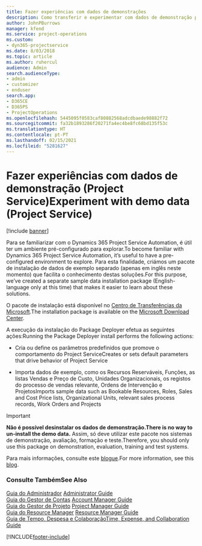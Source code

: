 ```yaml
---
title: Fazer experiências com dados de demonstrações
description: Como transferir e experimentar com dados de demonstração para o Project Service Automation.
author: JohnPBurrows
manager: kfend
ms.service: project-operations
ms.custom:
- dyn365-projectservice
ms.date: 8/03/2018
ms.topic: article
ms.author: ruhercul
audience: Admin
search.audienceType:
- admin
- customizer
- enduser
search.app:
- D365CE
- D365PS
- ProjectOperations
ms.openlocfilehash: 5445095f0583caf80882568adcdbaede98882f72
ms.sourcegitcommit: fa32b1893286f20271fa4ec4be8fc68bd135f53c
ms.translationtype: HT
ms.contentlocale: pt-PT
ms.lasthandoff: 02/15/2021
ms.locfileid: "5281627"
---
```

# <a name="experiment-with-demo-data-project-service"></a><span data-ttu-id="0e21f-103">Fazer experiências com dados de demonstração (Project Service)</span><span class="sxs-lookup"><span data-stu-id="0e21f-103">Experiment with demo data (Project Service)</span></span>

[!include [banner](../includes/psa-now-project-operations.md)]

<span data-ttu-id="0e21f-104">Para se familiarizar com o Dynamics 365 Project Service Automation, é útil ter um ambiente pré-configurado para explorar.</span><span class="sxs-lookup"><span data-stu-id="0e21f-104">To become familiar with Dynamics 365 Project Service Automation, it’s useful to have a pre-configured environment to explore.</span></span> <span data-ttu-id="0e21f-105">Para esta finalidade, criámos um pacote de instalação de dados de exemplo separado (apenas em inglês neste momento) que facilita o conhecimento destas soluções.</span><span class="sxs-lookup"><span data-stu-id="0e21f-105">For this purpose, we’ve created a separate sample data installation package (English-language only at this time) that makes it easier to learn about these solutions.</span></span> 

<span data-ttu-id="0e21f-106">O pacote de instalação está disponível no [Centro de Transferências da Microsoft](https://go.microsoft.com/fwlink/?linkid=859966).</span><span class="sxs-lookup"><span data-stu-id="0e21f-106">The installation package is available on the [Microsoft Download Center](https://go.microsoft.com/fwlink/?linkid=859966).</span></span>  

<span data-ttu-id="0e21f-107">A execução da instalação do Package Deployer efetua as seguintes ações:</span><span class="sxs-lookup"><span data-stu-id="0e21f-107">Running the Package Deployer install performs the following actions:</span></span> 
  
-   <span data-ttu-id="0e21f-108">Cria ou define os parâmetros predefinidos que promove o comportamento do Project Service</span><span class="sxs-lookup"><span data-stu-id="0e21f-108">Creates or sets default parameters that drive behavior of Project Service</span></span>  
  
-   <span data-ttu-id="0e21f-109">Importa dados de exemplo, como os Recursos Reserváveis, Funções, as listas Vendas e Preço de Custo, Unidades Organizacionais, os registos do processo de vendas relevante, Ordens de Intervenção e Projetos</span><span class="sxs-lookup"><span data-stu-id="0e21f-109">Imports sample data such as Bookable Resources, Roles, Sales and Cost Price lists, Organizational Units, relevant sales process records, Work Orders and Projects</span></span>    
  
> [!IMPORTANT]
> <span data-ttu-id="0e21f-110">**Não é possível desinstalar os dados de demonstração.**</span><span class="sxs-lookup"><span data-stu-id="0e21f-110">**There is no way to un-install the demo data.**</span></span> <span data-ttu-id="0e21f-111">Assim, só deve utilizar este pacote nos sistemas de demonstração, avaliação, formação e teste.</span><span class="sxs-lookup"><span data-stu-id="0e21f-111">Therefore, you should only use this package on demonstration, evaluation, training and test systems.</span></span>

<span data-ttu-id="0e21f-112">Para mais informações, consulte este [blogue](https://blogs.msdn.microsoft.com/crm/2017/10/24/microsoft-dynamics-365-for-field-service-and-project-service-automation-sample-data).</span><span class="sxs-lookup"><span data-stu-id="0e21f-112">For more information, see this [blog](https://blogs.msdn.microsoft.com/crm/2017/10/24/microsoft-dynamics-365-for-field-service-and-project-service-automation-sample-data).</span></span>





  
### <a name="see-also"></a><span data-ttu-id="0e21f-113">Consulte Também</span><span class="sxs-lookup"><span data-stu-id="0e21f-113">See Also</span></span>  
 <span data-ttu-id="0e21f-114">[Guia do Administrador](../psa/admin-guide.md) </span><span class="sxs-lookup"><span data-stu-id="0e21f-114">[Administrator Guide](../psa/admin-guide.md) </span></span>  
 <span data-ttu-id="0e21f-115">[Guia do Gestor de Contas](../psa/account-manager-guide.md) </span><span class="sxs-lookup"><span data-stu-id="0e21f-115">[Account Manager Guide](../psa/account-manager-guide.md) </span></span>  
 <span data-ttu-id="0e21f-116">[Guia do Gestor de Projeto](../psa/project-manager-guide.md) </span><span class="sxs-lookup"><span data-stu-id="0e21f-116">[Project Manager Guide](../psa/project-manager-guide.md) </span></span>  
 <span data-ttu-id="0e21f-117">[Guia do Resource Manager](../psa/resource-manager-guide.md) </span><span class="sxs-lookup"><span data-stu-id="0e21f-117">[Resource Manager Guide](../psa/resource-manager-guide.md) </span></span>  
 [<span data-ttu-id="0e21f-118">Guia de Tempo, Despesa e Colaboração</span><span class="sxs-lookup"><span data-stu-id="0e21f-118">Time, Expense, and Collaboration Guide</span></span>](../psa/time-expense-collaboration-guide.md)


[!INCLUDE[footer-include](../includes/footer-banner.md)]